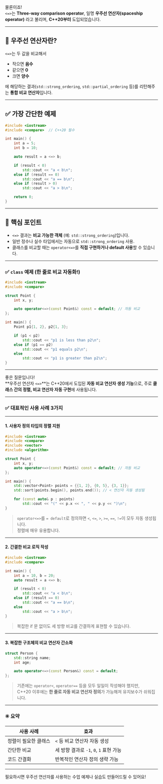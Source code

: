 물론이죠!  
`<=>`는 **Three-way comparison operator**, 일명 **우주선 연산자(spaceship operator)** 라고 불리며, **C++20부터** 도입되었습니다.

---

## 🚀 우주선 연산자란?

`<=>`는 두 값을 비교해서  
- 작으면 **음수**
- 같으면 **0**
- 크면 **양수**

에 해당하는 결과(`std::strong_ordering`, `std::partial_ordering` 등)를 리턴해주는 **통합 비교 연산자**입니다.

---

## ✅ 가장 간단한 예제

```cpp
#include <iostream>
#include <compare>  // C++20 필수

int main() {
    int a = 5;
    int b = 10;

    auto result = a <=> b;

    if (result < 0)
        std::cout << "a < b\n";
    else if (result == 0)
        std::cout << "a == b\n";
    else if (result > 0)
        std::cout << "a > b\n";

    return 0;
}
```

---

## 🧠 핵심 포인트
- `<=>` 결과는 **비교 가능한 객체** (예: `std::strong_ordering`)입니다.
- 일반 정수나 실수 타입에서는 자동으로 `std::strong_ordering` 사용.
- 클래스를 비교할 때는 `operator<=>`를 **직접 구현하거나 default 사용**할 수 있습니다.

---

### ✅ `class` 예제 (한 줄로 비교 자동화!)

```cpp
#include <iostream>
#include <compare>

struct Point {
    int x, y;

    auto operator<=>(const Point&) const = default; // 자동 비교
};

int main() {
    Point p1{1, 2}, p2{1, 3};

    if (p1 < p2)
        std::cout << "p1 is less than p2\n";
    else if (p1 == p2)
        std::cout << "p1 equals p2\n";
    else
        std::cout << "p1 is greater than p2\n";
}
```

---
좋은 질문입니다!  
**우주선 연산자 `<=>`**는 C++20에서 도입된 **자동 비교 연산자 생성 기능**으로, 주로 **클래스 간의 정렬, 비교 연산자 자동 구현**에 사용됩니다.

---

### ✅ 대표적인 사용 사례 3가지

---

#### 1. **사용자 정의 타입의 정렬 지원**

```cpp
#include <iostream>
#include <compare>
#include <vector>
#include <algorithm>

struct Point {
    int x, y;
    auto operator<=>(const Point&) const = default; // 자동 비교
};

int main() {
    std::vector<Point> points = {{1, 2}, {0, 5}, {3, 1}};
    std::sort(points.begin(), points.end()); // < 연산자 자동 생성됨

    for (const auto& p : points)
        std::cout << "(" << p.x << ", " << p.y << ")\n";
}
```

> `operator<=>`를 `= default`로 정의하면 `<`, `<=`, `>`, `>=`, `==`, `!=`이 모두 자동 생성됩니다.  
정렬에 매우 유용합니다.

---

#### 2. **간결한 비교 로직 작성**

```cpp
#include <iostream>
#include <compare>

int main() {
    int a = 10, b = 20;
    auto result = a <=> b;

    if (result < 0)
        std::cout << "a < b\n";
    else if (result == 0)
        std::cout << "a == b\n";
    else
        std::cout << "a > b\n";
}
```

> 복잡한 if 문 없이도 세 방향 비교를 간결하게 표현할 수 있습니다.

---

#### 3. **복잡한 구조체의 비교 연산자 간소화**

```cpp
struct Person {
    std::string name;
    int age;

    auto operator<=>(const Person&) const = default;
};
```

> 기존에는 `operator<`, `operator==` 등을 모두 일일이 작성해야 했지만,  
C++20 이후에는 **한 줄로 자동 비교 연산자 정의**가 가능해져 유지보수가 쉬워집니다.

---

### ✳️ 요약

| 사용 사례 | 효과 |
|-----------|------|
| 정렬이 필요한 클래스 | `<` 등 비교 연산자 자동 생성 |
| 간단한 비교 | 세 방향 결과로 `-1`, `0`, `1` 표현 가능 |
| 코드 간결화 | 반복적인 연산자 정의 생략 가능 |

---

필요하시면 우주선 연산자를 사용하는 수업 예제나 실습도 만들어드릴 수 있어요!
